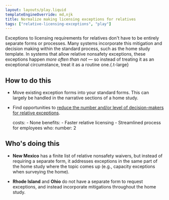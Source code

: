 ```yaml
---
layout: layouts/play.liquid
templateEngineOverride: md,njk
title: Normalize making licensing exceptions for relatives
tags: ["relative-licensing-exceptions", "play"]
---
```


Exceptions to licensing requirements for relatives don't have to be entirely separate forms or processes. Many systems incorporate this mitigation and decision making within the standard process, such as the home study template. In systems that allow relative nonsafety exceptions, these exceptions happen _more often than not_ — so instead of treating it as an exceptional circumstance, treat it as a routine one.{.t-large}

## How to do this

* Move existing exception forms into your standard forms. This can largely be handled in the narrative sections of a home study.

* Find opportunities to [reduce the number and/or level of decision-makers for relative exceptions](/recommendations/empower-line-level-exceptions).

    costs:
      - None
    benefits:
      - Faster relative licensing
      - Streamlined process for employees
    who:
      number: 2

## Who's doing this

* **New Mexico** has a finite list of relative nonsafety waivers, but instead of requiring a separate form, it addresses exceptions in the same part of the home study where the topic comes up (e.g., capacity exceptions when surveying the home).

* **Rhode Island** and **Ohio** do not have a separate form to request exceptions, and instead incorporate mitigations throughout the home study.